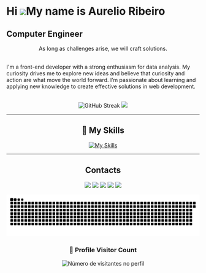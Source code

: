  Hi ![](https://user-images.githubusercontent.com/18350557/176309783-0785949b-9127-417c-8b55-ab5a4333674e.gif)My name is Aurelio Ribeiro
=====================================================================================================================================

Computer Engineer
-----------------

<p align="center">As long as challenges arise, we will craft solutions.<br><br>

I'm a front-end developer with a strong enthusiasm for data analysis. My curiosity drives me to explore new ideas and believe that curiosity and action are what move the world forward. I’m passionate about learning and applying new knowledge to create effective solutions in web development.
</p>&nbsp;


<div  align="center" style="margin-bottom:100px">
<img  src="https://github-readme-streak-stats.herokuapp.com?user=aureliodeboa&theme=dark" alt="GitHub Streak" />
<img width=40%  " src="https://github-readme-stats.vercel.app/api/top-langs/?username=aureliodeboa&hide=html,css,scss,blade,c%2B%2B&show_icons=true&theme=dark&layout=compact" />

---

## 🚀 My Skills
[![My Skills](https://skillicons.dev/icons?i=html,css,js,ts,tailwind,bootstrap,react,sass,git,figma,nextjs,linux,ubuntu,django,c,arduino,cpp,py,pytorch,ps,notion,flutter,java,nodejs,postgres,docker,&perline=20)](https://skillicons.dev)


---
## Contacts
<div> 
 
  <a href="https://instagram.com/aurelioribeir0" target="_blank"><img src="https://img.shields.io/badge/-Instagram-%23E4405F?style=for-the-badge&logo=instagram&logoColor=white" target="_blank"></a>
  <a href="https://twitter.com/aureliodeboa" target="_blank"><img src="https://img.shields.io/badge/Twitter-1DA1F2?style=for-the-badge&logo=twitter&logoColor=white" target="_blank"></a>
  <a href = "mailto:aurelio74123@gmail.com"><img src="https://img.shields.io/badge/-Gmail-%23333?style=for-the-badge&logo=gmail&logoColor=white" target="_blank"></a>
  <a href="https://www.linkedin.com/in/aurelioribeiro/" target="_blank"><img src="https://img.shields.io/badge/-LinkedIn-%230077B5?style=for-the-badge&logo=linkedin&logoColor=white" target="_blank"></a> 
  <a href="https://open.spotify.com/user/aureliodeboa?si=2f7d32f2d2994d90&nd=1" target="_blank"><img src="https://img.shields.io/badge/Spotify-1ED760?&style=for-the-badge&logo=spotify&logoColor=white" target="_blank"></a> 
 
  ![Snake animation](https://github.com/aureliodeboa/aurelio-output/blob/main/github-contribution-grid-snake.svg)
 
</div>
<div align="center">
  <h3><b>📍 Profile Visitor Count</b></h3>
</div>

<p align="center">
  <img
    src="https://profile-counter.glitch.me/aureliodeboa/count.svg"
    alt="Número de visitantes no perfil"
  />
</p>
